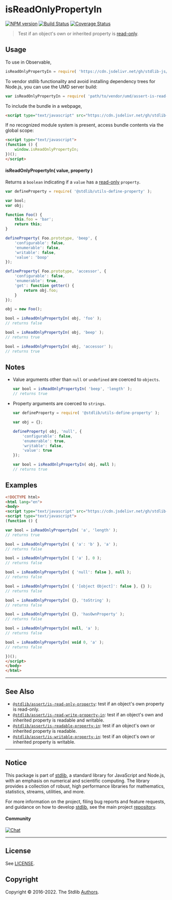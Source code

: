 <!--

@license Apache-2.0

Copyright (c) 2018 The Stdlib Authors.

Licensed under the Apache License, Version 2.0 (the "License");
you may not use this file except in compliance with the License.
You may obtain a copy of the License at

   http://www.apache.org/licenses/LICENSE-2.0

Unless required by applicable law or agreed to in writing, software
distributed under the License is distributed on an "AS IS" BASIS,
WITHOUT WARRANTIES OR CONDITIONS OF ANY KIND, either express or implied.
See the License for the specific language governing permissions and
limitations under the License.

-->

# isReadOnlyPropertyIn

[![NPM version][npm-image]][npm-url] [![Build Status][test-image]][test-url] [![Coverage Status][coverage-image]][coverage-url] <!-- [![dependencies][dependencies-image]][dependencies-url] -->

> Test if an object's own or inherited property is [read-only][@stdlib/utils/define-read-only-property].



<section class="usage">

## Usage

To use in Observable,

```javascript
isReadOnlyPropertyIn = require( 'https://cdn.jsdelivr.net/gh/stdlib-js/assert-is-read-only-property-in@umd/browser.js' )
```

To vendor stdlib functionality and avoid installing dependency trees for Node.js, you can use the UMD server build:

```javascript
var isReadOnlyPropertyIn = require( 'path/to/vendor/umd/assert-is-read-only-property-in/index.js' )
```

To include the bundle in a webpage,

```html
<script type="text/javascript" src="https://cdn.jsdelivr.net/gh/stdlib-js/assert-is-read-only-property-in@umd/browser.js"></script>
```

If no recognized module system is present, access bundle contents via the global scope:

```html
<script type="text/javascript">
(function () {
    window.isReadOnlyPropertyIn;
})();
</script>
```

#### isReadOnlyPropertyIn( value, property )

Returns a `boolean` indicating if a `value` has a [read-only][@stdlib/utils/define-read-only-property] `property`.

<!-- eslint-disable no-restricted-syntax -->

```javascript
var defineProperty = require( '@stdlib/utils-define-property' );

var bool;
var obj;

function Foo() {
    this.foo = 'bar';
    return this;
}

defineProperty( Foo.prototype, 'beep', {
    'configurable': false,
    'enumerable': false,
    'writable': false,
    'value': 'boop'
});

defineProperty( Foo.prototype, 'accessor', {
    'configurable': false,
    'enumerable': true,
    'get': function getter() {
        return obj.foo;
    }
});

obj = new Foo();

bool = isReadOnlyPropertyIn( obj, 'foo' );
// returns false

bool = isReadOnlyPropertyIn( obj, 'beep' );
// returns true

bool = isReadOnlyPropertyIn( obj, 'accessor' );
// returns true
```

</section>

<!-- /.usage -->

<section class="notes">

## Notes

-   Value arguments other than `null` or `undefined` are coerced to `objects`.

    ```javascript
    var bool = isReadOnlyPropertyIn( 'beep', 'length' );
    // returns true
    ```

-   Property arguments are coerced to `strings`.

    ```javascript
    var defineProperty = require( '@stdlib/utils-define-property' );

    var obj = {};

    defineProperty( obj, 'null', {
        'configurable': false,
        'enumerable': true,
        'writable': false,
        'value': true
    });

    var bool = isReadOnlyPropertyIn( obj, null );
    // returns true
    ```

</section>

<!-- /.notes -->

<section class="examples">

## Examples

<!-- eslint-disable object-curly-newline -->

<!-- eslint no-undef: "error" -->

```html
<!DOCTYPE html>
<html lang="en">
<body>
<script type="text/javascript" src="https://cdn.jsdelivr.net/gh/stdlib-js/assert-is-read-only-property-in@umd/browser.js"></script>
<script type="text/javascript">
(function () {

var bool = isReadOnlyPropertyIn( 'a', 'length' );
// returns true

bool = isReadOnlyPropertyIn( { 'a': 'b' }, 'a' );
// returns false

bool = isReadOnlyPropertyIn( [ 'a' ], 0 );
// returns false

bool = isReadOnlyPropertyIn( { 'null': false }, null );
// returns false

bool = isReadOnlyPropertyIn( { '[object Object]': false }, {} );
// returns false

bool = isReadOnlyPropertyIn( {}, 'toString' );
// returns false

bool = isReadOnlyPropertyIn( {}, 'hasOwnProperty' );
// returns false

bool = isReadOnlyPropertyIn( null, 'a' );
// returns false

bool = isReadOnlyPropertyIn( void 0, 'a' );
// returns false

})();
</script>
</body>
</html>
```

</section>

<!-- /.examples -->

<!-- Section for related `stdlib` packages. Do not manually edit this section, as it is automatically populated. -->

<section class="related">

* * *

## See Also

-   <span class="package-name">[`@stdlib/assert/is-read-only-property`][@stdlib/assert/is-read-only-property]</span><span class="delimiter">: </span><span class="description">test if an object's own property is read-only.</span>
-   <span class="package-name">[`@stdlib/assert/is-read-write-property-in`][@stdlib/assert/is-read-write-property-in]</span><span class="delimiter">: </span><span class="description">test if an object's own and inherited property is readable and writable.</span>
-   <span class="package-name">[`@stdlib/assert/is-readable-property-in`][@stdlib/assert/is-readable-property-in]</span><span class="delimiter">: </span><span class="description">test if an object's own or inherited property is readable.</span>
-   <span class="package-name">[`@stdlib/assert/is-writable-property-in`][@stdlib/assert/is-writable-property-in]</span><span class="delimiter">: </span><span class="description">test if an object's own or inherited property is writable.</span>

</section>

<!-- /.related -->

<!-- Section for all links. Make sure to keep an empty line after the `section` element and another before the `/section` close. -->


<section class="main-repo" >

* * *

## Notice

This package is part of [stdlib][stdlib], a standard library for JavaScript and Node.js, with an emphasis on numerical and scientific computing. The library provides a collection of robust, high performance libraries for mathematics, statistics, streams, utilities, and more.

For more information on the project, filing bug reports and feature requests, and guidance on how to develop [stdlib][stdlib], see the main project [repository][stdlib].

#### Community

[![Chat][chat-image]][chat-url]

---

## License

See [LICENSE][stdlib-license].


## Copyright

Copyright &copy; 2016-2022. The Stdlib [Authors][stdlib-authors].

</section>

<!-- /.stdlib -->

<!-- Section for all links. Make sure to keep an empty line after the `section` element and another before the `/section` close. -->

<section class="links">

[npm-image]: http://img.shields.io/npm/v/@stdlib/assert-is-read-only-property-in.svg
[npm-url]: https://npmjs.org/package/@stdlib/assert-is-read-only-property-in

[test-image]: https://github.com/stdlib-js/assert-is-read-only-property-in/actions/workflows/test.yml/badge.svg?branch=main
[test-url]: https://github.com/stdlib-js/assert-is-read-only-property-in/actions/workflows/test.yml?query=branch:main

[coverage-image]: https://img.shields.io/codecov/c/github/stdlib-js/assert-is-read-only-property-in/main.svg
[coverage-url]: https://codecov.io/github/stdlib-js/assert-is-read-only-property-in?branch=main

<!--

[dependencies-image]: https://img.shields.io/david/stdlib-js/assert-is-read-only-property-in.svg
[dependencies-url]: https://david-dm.org/stdlib-js/assert-is-read-only-property-in/main

-->

[chat-image]: https://img.shields.io/gitter/room/stdlib-js/stdlib.svg
[chat-url]: https://gitter.im/stdlib-js/stdlib/

[stdlib]: https://github.com/stdlib-js/stdlib

[stdlib-authors]: https://github.com/stdlib-js/stdlib/graphs/contributors

[umd]: https://github.com/umdjs/umd
[es-module]: https://developer.mozilla.org/en-US/docs/Web/JavaScript/Guide/Modules

[deno-url]: https://github.com/stdlib-js/assert-is-read-only-property-in/tree/deno
[umd-url]: https://github.com/stdlib-js/assert-is-read-only-property-in/tree/umd
[esm-url]: https://github.com/stdlib-js/assert-is-read-only-property-in/tree/esm
[branches-url]: https://github.com/stdlib-js/assert-is-read-only-property-in/blob/main/branches.md

[stdlib-license]: https://raw.githubusercontent.com/stdlib-js/assert-is-read-only-property-in/main/LICENSE

[@stdlib/utils/define-read-only-property]: https://github.com/stdlib-js/utils-define-read-only-property/tree/umd

<!-- <related-links> -->

[@stdlib/assert/is-read-only-property]: https://github.com/stdlib-js/assert-is-read-only-property/tree/umd

[@stdlib/assert/is-read-write-property-in]: https://github.com/stdlib-js/assert-is-read-write-property-in/tree/umd

[@stdlib/assert/is-readable-property-in]: https://github.com/stdlib-js/assert-is-readable-property-in/tree/umd

[@stdlib/assert/is-writable-property-in]: https://github.com/stdlib-js/assert-is-writable-property-in/tree/umd

<!-- </related-links> -->

</section>

<!-- /.links -->
